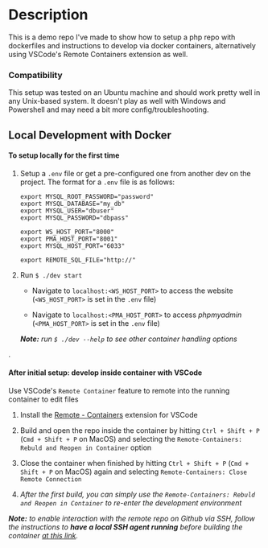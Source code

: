 # Description

This is a demo repo I've made to show how to setup a php repo with dockerfiles and instructions to develop via docker containers, alternatively using VSCode's Remote Containers extension as well.

### Compatibility

This setup was tested on an Ubuntu machine and should work pretty well in any Unix-based system. It doesn't play as well with Windows and Powershell and may need a bit more config/troubleshooting.

## Local Development with Docker

#### To setup locally for the first time

1. Setup a `.env` file or get a pre-configured one from another dev on the project. The format for a `.env` file is as follows:

   ```
   export MYSQL_ROOT_PASSWORD="password"
   export MYSQL_DATABASE="my_db"
   export MYSQL_USER="dbuser"
   export MYSQL_PASSWORD="dbpass"

   export WS_HOST_PORT="8000"
   export PMA_HOST_PORT="8001"
   export MYSQL_HOST_PORT="6033"

   export REMOTE_SQL_FILE="http://"

   ```

1. Run `$ ./dev start`

   - Navigate to `localhost:<WS_HOST_PORT>` to access the website (`<WS_HOST_PORT>` is set in the `.env` file)

   - Navigate to `localhost:<PMA_HOST_PORT>` to access _phpmyadmin_ (`<PMA_HOST_PORT>` is set in the `.env` file)

    _**Note:** run `$ ./dev --help` to see other container handling options_

.
#### After initial setup: develop inside container with VSCode

Use VSCode's `Remote Container` feature to remote into the running container to edit files

1. Install the [Remote - Containers](https://marketplace.visualstudio.com/items?itemName=ms-vscode-remote.remote-containers) extension for VSCode

1. Build and open the repo inside the container by hitting `Ctrl + Shift + P` (`Cmd + Shift + P` on MacOS) and selecting the `Remote-Containers: Rebuld and Reopen in Container` option

1. Close the container when finished by hitting `Ctrl + Shift + P` (`Cmd + Shift + P` on MacOS) again and selecting `Remote-Containers: Close Remote Connection`

1. _After the first build, you can simply use the `Remote-Containers: Rebuld and Reopen in Container` to re-enter the development environment_

_**Note:** to enable interaction with the remote repo on Github via SSH, follow the instructions to **have a local SSH agent running** before building the container [at this link](https://code.visualstudio.com/docs/remote/containers#_using-ssh-keys)._


